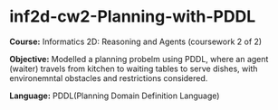 # inf2d-cw2-Planning-with-PDDL
**Course:**
Informatics 2D: Reasoning and Agents (coursework 2 of 2)

**Objective:** 
Modelled a planning probelm using PDDL, where an agent (waiter) travels from kitchen to waiting tables to serve dishes, with environemntal 
obstacles and restrictions considered. 

**Language:** PDDL(Planning Domain Definition Language)
